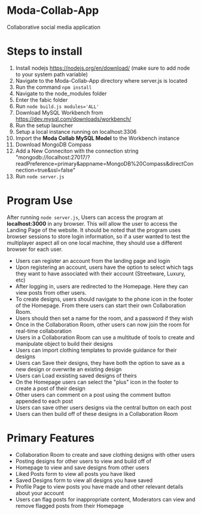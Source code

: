 # Moda-Collab-App
Collaborative social media application

# Steps to install
1. Install nodejs https://nodejs.org/en/download/ (make sure to add node to your system path variable)
2. Navigate to the Moda-Collab-App directory where server.js is located
3. Run the command `npm install`
4. Navigate to the node_modules folder
5. Enter the fabic folder
6. Run `node build.js modules='ALL'`
7. Download MySQL Workbench from https://dev.mysql.com/downloads/workbench/
8. Run the setup launcher
9. Setup a local instance running on localhost:3306
10. Import the **Moda Collab MySQL Model** to the Workbench instance
11. Download MongoDB Compass
12. Add a New Conneciton with the connection string "mongodb://localhost:27017/?readPreference=primary&appname=MongoDB%20Compass&directConnection=true&ssl=false"
13. Run `node server.js`

# Program Use
After running `node server.js`, Users can access the program at **localhost:3000** in any browser. This will allow the user to access the Landing Page of the website.
It should be noted that the program uses browser sessions to store login information, so if a user wanted to test the multiplayer aspect all on one local machine, they should use a different browser for each user.

- Users can register an account from the landing page and login
- Upon registering an account, users have the option to select which tags they want to have associated with their account (Streetware, Luxury, etc)
- After logging in, users are redirected to the Homepage. Here they can view posts from other users.
- To create designs, users should navigate to the phone icon in the footer of the Homepage. From there users can start their own Collaboration Room.
- Users should then set a name for the room, and a password if they wish
- Once in the Collaboration Room, other users can now join the room for real-time collaboration
- Users in a Collaboration Room can use a multitude of tools to create and manipulate object to build their designs
- Users can import clothing templates to provide guidance for their designs
- Users can Save their designs, they have both the option to save as a new design or overwrite an existing design
- Users can Load exsisting saved designs of theirs
- On the Homepage users can select the "plus" icon in the footer to create a post of their design
- Other users can comment on a post using the comment button appended to each post
- Users can save other users designs via the central button on each post
- Users can then build off of these designs in a Collaboration Room

# Primary Features
- Collaboration Room to create and save clothing designs with other users
- Posting designs for other users to view and build off of
- Homepage to view and save designs from other users
- Liked Posts form to view all posts you have liked
- Saved Designs form to view all designs you have saved
- Profile Page to view posts you have made and other relevant details about your account
- Users can flag posts for inappropriate content, Moderators can view and remove flagged posts from their Homepage
